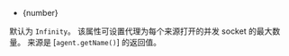 <!-- YAML
added: v0.3.6
-->

* {number}

默认为 `Infinity`。
该属性可设置代理为每个来源打开的并发 socket 的最大数量。
来源是 [`agent.getName()`] 的返回值。

